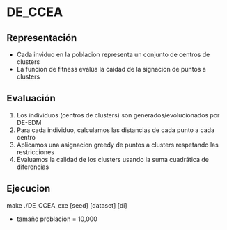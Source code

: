 # DE_CCEA

## Representación

- Cada inviduo en la poblacion representa un conjunto de centros de clusters
- La funcion de fitness evalúa la caidad de la signacion de puntos a clusters

## Evaluación

1. Los individuos (centros de clusters) son generados/evolucionados por DE-EDM
2. Para cada individuo, calculamos las distancias de cada punto a cada centro
3. Aplicamos una asignacion greedy de puntos a clusters respetando las restricciones
4. Evaluamos la calidad de los clusters usando la suma cuadrática de diferencias

## Ejecucion

make
./DE_CCEA_exe [seed] [dataset] [di]

- tamaño problacion = 10,000
